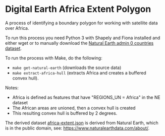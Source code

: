 # Digital Earth Africa Extent Polygon
A process of identifying a boundary polygon for working with satellite data over Africa.

To run this process you need Python 3 with Shapely and Fiona installed and either wget or 
to manually download the [Natural Earth admin 0 countries dataset](https://www.naturalearthdata.com/http//www.naturalearthdata.com/download/10m/cultural/ne_10m_admin_0_countries.zip).

To run the process with Make, do the following:

- `make get-natural-earth`  (downloads the source data)
- `make extract-africa-hull` (extracts Africa and creates a buffered convex hull).

Notes:
- Africa is defined as features that have "REGIONS_UN = Africa" in the NE dataset
- The African areas are unioned, then a convex hull is created
- This resulting convex hull is buffered by 2 degrees.

The derived dataset [africa-extent.json](africa-extent.json) is derived from Natural Earth, which is in the public domain, see: https://www.naturalearthdata.com/about/.
